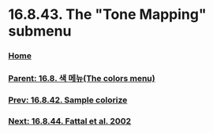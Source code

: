 # 16.8.43. The "Tone Mapping" submenu

### [Home](./00-home.md)
### [Parent: 16.8. 색 메뉴(The colors menu)](./16-08-00-the-colors-menu.md)
### [Prev: 16.8.42. Sample colorize](./16-08-42-sample-colorize.md)
### [Next: 16.8.44. Fattal et al. 2002](./16-08-44-fattal-et-al-2002.md)
